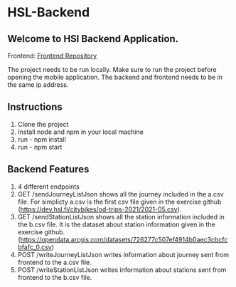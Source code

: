 # HSL-Backend
## Welcome to HSl Backend Application.
Frontend: [Frontend Repository](https://github.com/Ahmad-Imam/HSL-Frontend)


The project needs to be run locally. Make sure to run the project before opening the mobile application. The backend and frontend needs to be in the same ip address.

## Instructions
1. Clone the project
2. Install node and npm in your local machine
3. run - npm install
4. run - npm start

## Backend Features
1. 4 different endpoints
2. GET /sendJourneyListJson shows all the journey included in the a.csv file. For simplicty a.csv is the first csv file given in the exercise github (https://dev.hsl.fi/citybikes/od-trips-2021/2021-05.csv).
3. GET /sendStationListJson shows all the station information included in the b.csv file. It is the dataset about station information given in the exercise github. (https://opendata.arcgis.com/datasets/726277c507ef4914b0aec3cbcfcbfafc_0.csv)
4. POST /writeJourneyListJson writes information about journey sent from frontend to the a.csv file. 
5. POST /writeStationListJson writes information about stations sent from frontend to the b.csv file.


